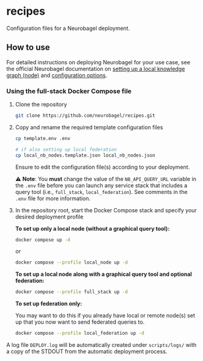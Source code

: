 # recipes
Configuration files for a Neurobagel deployment.

## How to use
For detailed instructions on deploying Neurobagel for your use case, see the official Neurobagel documentation on [setting up a local knowledge graph (node)](https://neurobagel.org/getting_started/) and [configuration options](https://neurobagel.org/config/).

### Using the full-stack Docker Compose file

1. Clone the repository
    ```bash
    git clone https://github.com/neurobagel/recipes.git
    ```

2. Copy and rename the required template configuration files
    ```bash
    cp template.env .env

    # if also setting up local federation
    cp local_nb_nodes.template.json local_nb_nodes.json
    ```

    Ensure to edit the configuration file(s) according to your deployment.

    :warning: **Note**: You **must** change the value of the `NB_API_QUERY_URL` variable in the `.env` file before you can launch any service stack that includes a query tool (i.e., `full_stack`, `local_federation`). 
See comments in the `.env` file for more information.

3. In the repository root, start the Docker Compose stack and specify your desired deployment profile

    **To set up only a local node (without a graphical query tool):**
    ```bash
    docker compose up -d
    ```
    or
    ```bash
    docker compose --profile local_node up -d
    ```

    **To set up a local node along with a graphical query tool and optional federation:**
    ```bash
    docker compose --profile full_stack up -d
    ```

    **To set up federation only:**
    
    You may want to do this if you already have local or remote node(s) set up that you now want to send federated queries to.
    ```bash
    docker compose --profile local_federation up -d
    ```

A log file `DEPLOY.log` will be automatically created under `scripts/logs/` with a copy of the STDOUT from the automatic deployment process.
